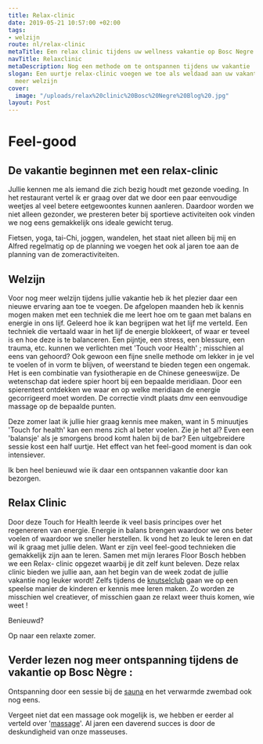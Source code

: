 ```yaml
---
title: Relax-clinic
date: 2019-05-21 10:57:00 +02:00
tags:
- welzijn
route: nl/relax-clinic
metaTitle: Een relax clinic tijdens uw wellness vakantie op Bosc Negre
navTitle: Relaxclinic
metaDescription: Nog een methode om te ontspannen tijdens uw vakantie
slogan: Een uurtje relax-clinic voegen we toe als weldaad aan uw vakantie, voor nog
  meer welzijn
cover:
  image: "/uploads/relax%20clinic%20Bosc%20Negre%20Blog%20.jpg"
layout: Post
---
```


# Feel-good  

## De vakantie beginnen met een relax-clinic

Jullie kennen me als iemand die zich bezig houdt met gezonde voeding. In het restaurant vertel ik er graag over dat we door een paar eenvoudige weetjes al veel betere eetgewoontes kunnen aanleren. Daardoor worden we niet alleen gezonder, we presteren beter bij sportieve activiteiten ook vinden we nog eens  gemakkelijk ons ideale gewicht terug. 

Fietsen, yoga, tai-Chi, joggen, wandelen, het staat niet alleen bij mij en Alfred regelmatig op de planning we voegen het ook al jaren toe aan de planning van de zomeractiviteiten.

## Welzijn
Voor nog meer welzijn tijdens jullie vakantie heb ik het plezier daar een nieuwe ervaring aan toe te voegen. 
De afgelopen maanden heb ik kennis mogen maken met een techniek die me leert hoe om te gaan met balans en energie in ons lijf. Geleerd hoe ik kan begrijpen wat het lijf me verteld.
Een techniek die vertaald waar in het lijf de energie blokkeert, of waar er teveel is en hoe deze is te balanceren. 
Een pijntje, een stress, een blessure, een trauma, etc. kunnen we verlichten met 
'Touch voor Health' ; misschien al eens van gehoord?
Ook gewoon een fijne snelle methode om lekker in je vel te voelen of in vorm te blijven, of weerstand te bieden tegen een ongemak. 
Het is een combinatie van fysiotherapie en de Chinese geneeswijze. De wetenschap dat iedere spier hoort bij een bepaalde  meridiaan. Door een spierentest ontdekken we waar en op welke meridiaan de energie gecorrigeerd moet worden. De correctie vindt plaats dmv een eenvoudige massage op de bepaalde punten.

Deze zomer laat ik jullie hier graag kennis mee maken, want in 5 minuutjes 'Touch for health'  kan een mens zich al beter voelen. 
Zie je het al? Even een 'balansje' als je smorgens brood komt halen bij de bar? 
Een uitgebreidere sessie kost een half uurtje. Het effect van  het feel-good moment is dan ook intensiever.
 
Ik ben heel benieuwd wie ik daar een ontspannen vakantie door kan bezorgen. 

## Relax Clinic
Door deze Touch for Health leerde ik veel basis principes over het regenereren van  energie. Energie in balans brengen waardoor we ons beter voelen of waardoor we sneller herstellen.
Ik vond het zo leuk te leren en dat wil ik graag met jullie delen. 
Want er zijn veel feel-good technieken die gemakkelijk zijn aan te leren.
Samen met mijn lerares Floor Bosch hebben we een Relax- clinic opgezet waarbij je dit zelf kunt beleven. 
Deze relax clinic bieden we jullie aan, aan het begin van de week zodat de jullie vakantie nog leuker wordt! 
Zelfs tijdens de [knutselclub](https://www.boscnegre-vacances.com/nl/animatie/) gaan we op een speelse manier de kinderen er kennis mee leren maken. Zo worden ze  misschien wel creatiever, of misschien gaan ze relaxt weer thuis komen, wie weet !

Benieuwd?

Op naar een relaxte zomer.

## Verder lezen nog meer ontspanning tijdens de vakantie op Bosc Nègre : 
Ontspanning door een sessie bij de [sauna](https://www.boscnegre-vacances.com/nl/faciliteiten/verwarmd-zwembad/) en het verwarmde zwembad ook nog eens. 

Vergeet niet dat een massage ook mogelijk is, we hebben er eerder al verteld over '[massage](https://www.boscnegre-vacances.com/nl/onthaasten/)'. Al jaren een daverend succes is door de deskundigheid van onze masseuses.